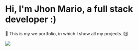 <h1>Hi, I'm Jhon Mario, a full stack developer :)</h1>
<p><span>&#128075</span> This is my we portfolio, in which I show all my projects. <span>&#12851</span></p>
<img src='https://midu.dev/images/wallpapers/web-technologies-4k-wallpaper.png'/>
